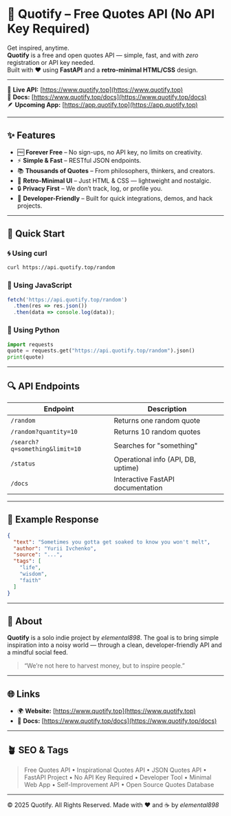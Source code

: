 # 🧠 Quotify – Free Quotes API (No API Key Required)

Get inspired, anytime.  
**Quotify** is a free and open quotes API — simple, fast, and with *zero* registration or API key needed.  
Built with ❤️ using **FastAPI** and a **retro-minimal HTML/CSS** design.

---

🔗 **Live API:** [https://www.quotify.top](https://www.quotify.top)  
📘 **Docs:** [https://www.quotify.top/docs](https://www.quotify.top/docs)  
🪶 **Upcoming App:** [https://app.quotify.top](https://app.quotify.top)

---

## ✨ Features

- 🆓 **Forever Free** – No sign-ups, no API key, no limits on creativity.  
- ⚡ **Simple & Fast** – RESTful JSON endpoints.  
- 📚 **Thousands of Quotes** – From philosophers, thinkers, and creators.  
- 📱 **Retro-Minimal UI** – Just HTML & CSS — lightweight and nostalgic.  
- 🔒 **Privacy First** – We don’t track, log, or profile you.  
- 🧩 **Developer-Friendly** – Built for quick integrations, demos, and hack projects.

---

## 🚀 Quick Start

### 🌀 Using curl
```bash
curl https://api.quotify.top/random
````

### 🧠 Using JavaScript

```js
fetch('https://api.quotify.top/random')
  .then(res => res.json())
  .then(data => console.log(data));
```

### 🐍 Using Python

```python
import requests
quote = requests.get("https://api.quotify.top/random").json()
print(quote)
```

---

## 🔍 API Endpoints

| Endpoint     | Description                        |
| ------------ | ---------------------------------- |
| `/random`    | Returns one random quote           |
| `/random?quantity=10` | Returns 10 random quotes           |
| `/search?q=something&limit=10` | Searches for "something"           |
| `/status`    | Operational info (API, DB, uptime) |
| `/docs`      | Interactive FastAPI documentation  |

---

## 🧾 Example Response

```json
{
  "text": "Sometimes you gotta get soaked to know you won't melt",
  "author": "Yurii Ivchenko",
  "source": "...",
  "tags": [
    "life",
    "wisdom",
    "faith"
  ]
}
```

---

## 🧭 About

**Quotify** is a solo indie project by *elemental898*.
The goal is to bring simple inspiration into a noisy world — through a clean, developer-friendly API and a mindful social feed.

> “We’re not here to harvest money, but to inspire people.”

---

## 🌐 Links

* 🌍 **Website:** [https://www.quotify.top](https://www.quotify.top)
* 💬 **Docs:** [https://www.quotify.top/docs](https://www.quotify.top/docs)

---

## 🪴 SEO & Tags

> Free Quotes API • Inspirational Quotes API • JSON Quotes API • FastAPI Project • No API Key Required • Developer Tool • Minimal Web App • Self-Improvement API • Open Source Quotes Database

---

© 2025 Quotify. All Rights Reserved.
Made with ❤️ and ☕ by *elemental898*